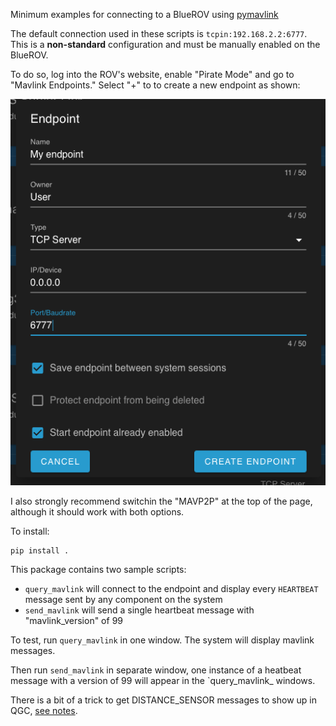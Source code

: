Minimum examples for connecting to a BlueROV using [pymavlink]()

The default connection used in these scripts is `tcpin:192.168.2.2:6777`.  This is a **non-standard** configuration and must be manually enabled on the BlueROV.

To do so, log into the ROV's website, enable "Pirate Mode" and go to "Mavlink Endpoints."   Select "+" to to create a new endpoint as shown:

![](create_mavlink_entrypoint.png)

I also strongly recommend switchin the "MAVP2P" at the top of the page, although it should work with both options.

To install:

```shell
pip install .
```

This package contains two sample scripts:

* `query_mavlink` will connect to the endpoint and display every `HEARTBEAT` message sent by any component on the system
* `send_mavlink` will send a single heartbeat message with "mavlink_version" of 99

To test, run `query_mavlink` in one window.  The system will display mavlink messages.

Then run `send_mavlink` in separate window, one instance of a heatbeat message with a version of 99 will appear in the `query_mavlink_ windows.

There is a bit of a trick to get DISTANCE_SENSOR messages to show up in QGC, [see notes](DISTANCE_SENSOR.md).